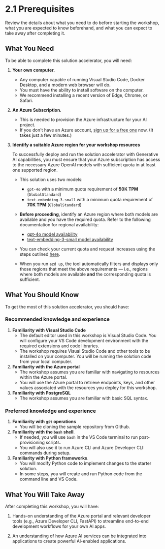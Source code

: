 # 2.1 Prerequisites

Review the details about what you need to do before starting the workshop, what you are expected to know beforehand, and what you can expect to take away after completing it.

## What You Need

To be able to complete this solution accelerator, you will need:

1. **Your own computer.**
    - Any computer capable of running Visual Studio Code, Docker Desktop, and a modern web browser will do.
    - You must have the ability to install software on the computer.
    - We recommend installing a recent version of Edge, Chrome, or Safari.
2. **An Azure Subscription.**
    - This is needed to provision the Azure infrastructure for your AI project.
    - If you don't have an Azure account, [sign up for a free one](https://azure.microsoft.com/en-gb/pricing/purchase-options/azure-account) now. (It takes just a few minutes.)
3. **Identify a suitable Azure region for your workshop resources**

    To successfully deploy and run the solution accelerator with Generative AI capabilities, you must ensure that your Azure subscription has access to the necessary Azure OpenAI models with sufficient quota in at least one supported region.

    - This solution uses two models:
        - `gpt-4o` with a minimum quota requirement of **50K TPM** (`GlobalStandard`)
        - `text-embedding-3-small` with a minimum quota requirement of **70K TPM** (`GlobalStandard`)

    - **Before proceeding**, identify an Azure region where both models are available and you have the required quota. Refer to the following documentation for regional availability:
        - [gpt-4o model availability](https://learn.microsoft.com/azure/ai-services/openai/concepts/models?tabs=global-standard%2Cstandard-chat-completions#standard-models-by-endpoint)
        - [text-embedding-3-small model availability](https://learn.microsoft.com/azure/ai-services/openai/concepts/models?tabs=global-standard%2Cstandard-embeddings#standard-models-by-endpoint)

    - You can check your current quota and request increases using the steps outlined [here](https://learn.microsoft.com/azure/ai-services/openai/how-to/quota?tabs=rest#view-and-request-quota).

    - When you run `azd up`, the tool automatically filters and displays only those regions that meet the above requirements — i.e., regions where both models are available **and** the corresponding quota is sufficient.

## What You Should Know

To get the most of this solution accelerator, you should have:

### Recommended knowledge and experience

1. **Familiarity with Visual Studio Code**
    - The default editor used in this workshop is Visual Studio Code. You will configure your VS Code development environment with the required extensions and code libraries.
    - The workshop requires Visual Studio Code and other tools to be installed on your computer. You will be running the solution code from your local computer.
2. **Familiarity with the Azure portal**
    - The workshop assumes you are familiar with navigating to resources within the Azure portal.
    - You will use the Azure portal to retrieve endpoints, keys, and other values associated with the resources you deploy for this workshop.
3. **Familiarity with PostgreSQL**
    - The workshop assumes you are familiar with basic SQL syntax.

### Preferred knowledge and experience

1. **Familiarity with `git` operations**
    - You will be cloning the sample repository from Github.
2. **Familiarity with the `bash` shell**.
    - If needed, you will use `bash` in the VS Code terminal to run post-provisioning scripts.
    - You will also use it to run Azure CLI and Azure Developer CLI commands during setup. 
3. **Familiarity with Python frameworks**.
    - You will modify Python code to implement changes to the starter solution.
    - In some steps, you will create and run Python code from the command line and VS Code.

## What You Will Take Away

After completing this workshop, you will have:

1. Hands-on understanding of the Azure portal and relevant developer tools (e.g., Azure Developer CLI, FastAPI) to streamline end-to-end development workflows for your own AI apps.

2. An understanding of how Azure AI services can be integrated into applications to create powerful AI-enabled applications.
